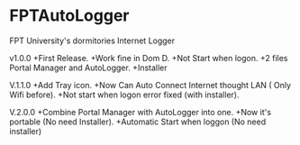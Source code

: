 # FPTAutoLogger

FPT University's dormitories Internet Logger

v1.0.0 
  +First Release.
  +Work fine in Dom D.
  +Not Start when logon.
  +2 files Portal Manager and AutoLogger.
  +Installer 

V.1.1.0
  +Add Tray icon.
  +Now Can Auto Connect Internet thought LAN ( Only Wifi before).
  +Not start when logon error fixed (with installer).
  
V.2.0.0
  +Combine Portal Manager with AutoLogger into one.
  +Now it's portable (No need Installer).
  +Automatic Start when loggon (No need installer)
